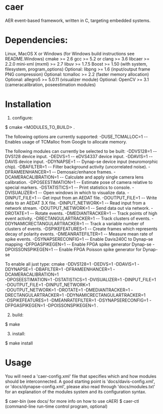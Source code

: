 # caer


AER event-based framework, written in C, targeting embedded systems.

# Dependencies:

Linux, MacOS X or Windows (for Windows build instructions see README.Windows)
cmake >= 2.6
gcc >= 5.2 or clang >= 3.6
libcaer >= 2.2.0
mini-xml (mxml) >= 2.7
libuv >= 1.7.5
Boost >= 1.50 (with system, filesystem, program_options)
Optional: libpng >= 1.6 (input/output frame PNG compression)
Optional: tcmalloc >= 2.2 (faster memory allocation)
Optional: allegro5 >= 5.0.11 (visualizer module)
Optional: OpenCV >= 3.1 (cameracalibration, poseestimation modules)

# Installation

1) configure: 

$ cmake <OPTIONS> <MODULES_TO_BUILD> .

The following options are currently supported:
-DUSE_TCMALLOC=1 -- Enables usage of TCMalloc from Google to allocate memory.

The following modules can currently be selected to be built:
-DDVS128=1 -- DVS128 device input.
-DEDVS=1 -- eDVS4337 device input.
-DDAVIS=1 -- DAVIS device input.
-DDYNAPSE=1 -- Dynap-se device input (neuromorphic chip).
-DBAFILTER=1 -- Filter background activity (uncorrelated noise).
-DFRAMEENHANCER=1 -- Demosaic/enhance frames.
-DCAMERACALIBRATION=1 -- Calculate and apply single camera lens calibration.
-DPOSEESTIMATION=1 -- Estimate pose of camera relative to special markers.
-DSTATISTICS=1 -- Print statistics to console.
-DVISUALIZER=1 -- Open windows in which to visualize data.
-DINPUT_FILE=1 -- Get input from an AEDAT file.
-DOUTPUT_FILE=1 -- Write data to an AEDAT 3.X file.
-DINPUT_NETWORK=1 -- Read input from a network stream.
-DOUTPUT_NETWORK=1 -- Send data out via network.
-DROTATE=1 -- Rotate events.
-DMEDIANTRACKER=1 -- Track points of high event activity.
-DRECTANGULARTRACKER=1 -- Track clusters of events.
-DDYNAMICRECTANGULARTRACKER=1 -- Track a variable number of clusters of events.
-DSPIKEFEATURES=1 -- Create frames which represents decay of polarity events.
-DMEANRATEFILTER=1 -- Measure mean rate of spike events.
-DSYNAPSERECONFIG=1 -- Enable Davis240C to Dynap-se mapping 
-DFPGASPIKEGEN=1 -- Enable FPGA spike generator Dynap-se
-DPOISSONSPIKEGEN=1 -- Enable FPGA Poisson spike generator for Dynap-se

To enable all just type:
 cmake -DDVS128=1 -DEDVS=1 -DDAVIS=1 -DDYNAPSE=1 -DBAFILTER=1 -DFRAMEENHANCER=1 -DCAMERACALIBRATION=1  
 -DPOSEESTIMATION=1 -DSTATISTICS=1  -DVISUALIZER=1 -DINPUT_FILE=1 -DOUTPUT_FILE=1 -DINPUT_NETWORK=1  
 -DOUTPUT_NETWORK=1 -DROTATE=1 -DMEDIANTRACKER=1  -DRECTANGULARTRACKER=1 -DDYNAMICRECTANGULARTRACKER=1  
 -DSPIKEFEATURES=1  -DMEANRATEFILTER=1 -DSYNAPSERECONFIG=1 -DFPGASPIKEGEN=1 -DPOISSONSPIKEGEN=1 .

2) build:

$ make

3) install:

$ make install

# Usage

You will need a 'caer-config.xml' file that specifies which and how modules
should be interconnected. A good starting point is 'docs/davis-config.xml', 
or 'docs/dynapse-config.xml', please also read through 'docs/modules.txt' for 
an explanation of the modules system and its configuration syntax.

$ caer-bin (see docs/ for more info on how to use cAER)
$ caer-ctl (command-line run-time control program, optional)


